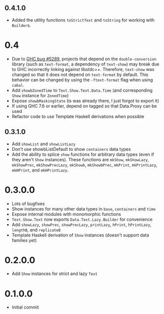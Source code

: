 ## 0.4.1.0
* Added the utility functions `toStrictText` and `toString` for working with `Builder`s.

# 0.4
* Due to [GHC bug #5289](http://ghc.haskell.org/trac/ghc/ticket/5289), projects that depend on the `double-conversion` library (such as `text-format`, a dependency of `text-show`) may break due to GHC incorrectly linking against libstdc++. Therefore, `text-show` was changed so that it does not depend on `text-format` by default. This behavior can be changed by using the `-ftext-format` flag when using `cabal`.
* Add `showbZonedTime` to `Text.Show.Text.Data.Time` (and corresponding `Show` instance for `ZonedTime`)
* Expose `showbMaskingState` (is was already there, I just forgot to export it)
* If using GHC 7.6 or earlier, depend on tagged so that Data.Proxy can be used
* Refactor code to use Template Haskell derivations when possible

## 0.3.1.0
* Add `showList` and `showListLazy`
* Don't use showbListDefault to show `containers` data types
* Add the ability to splice `show` functions for arbitrary data types (even if they aren't `Show` instances). These functions are `mkShow`, `mkShowLazy`, `mkShowPrec`, `mkShowPrecLazy`, `mkShowb`, `mkShowbPrec`, `mkPrint`, `mkPrintLazy`, `mkHPrint`, and `mkHPrintLazy`.

# 0.3.0.0
* Lots of bugfixes
* Show instances for many other data types in `base`, `containers` and `time`
* Expose internal modules with monomorphic functions
* `Text.Show.Text` now exports `Data.Text.Lazy.Builder` for convenience
* Add `showLazy`, `showPrec`, `showPrecLazy`, `printLazy`, `hPrint`, `hPrintLazy`, `lengthB`, and `replicateB`
* Template Haskell derivation of `Show` instances (doesn't support data families yet)

# 0.2.0.0

* Add `Show` instances for strict and lazy `Text`

# 0.1.0.0

* Initial commit
